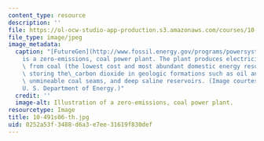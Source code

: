 ```yaml
---
content_type: resource
description: ''
file: https://ol-ocw-studio-app-production.s3.amazonaws.com/courses/10-491-integrated-chemical-engineering-ii-spring-2006/0252a53f3488d6a3e7ee31619f830def_10-491s06-th.jpg
file_type: image/jpeg
image_metadata:
  caption: "[FutureGen](http://www.fossil.energy.gov/programs/powersystems/futuregen/index.html#FutureGen)\_\
    is a zero-emissions, coal power plant. The plant produces electricity and hydrogen\
    \ from coal (the lowest cost and most abundant domestic energy resource), while\
    \ storing the\_carbon dioxide in geologic formations such as oil and gas reservoirs,\
    \ unmineable coal seams, and deep saline reservoirs. (Image courtesy of the\_\
    U. S. Department of Energy.)"
  credit: ''
  image-alt: Illustration of a zero-emissions, coal power plant.
resourcetype: Image
title: 10-491s06-th.jpg
uid: 0252a53f-3488-d6a3-e7ee-31619f830def
---
```

